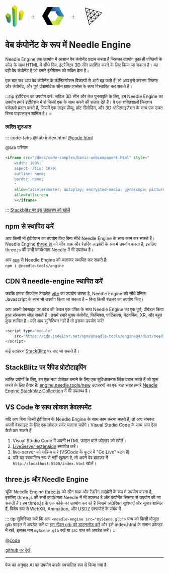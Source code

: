 <br/>

<div class="centered" style="display: flex;
    align-items: center;
    gap: 20px;
    font-size: 2em;
    font-weight: 100;">
    <img src="/logo.png" style="max-height:70px;" title="नीडल लोगो" alt="नीडल लोगो"/> +
    <img src="/imgs/logo-webcomponents.png" style="max-height:70px;" title="वेब कंपोनेंट लोगो" alt="वेब कंपोनेंट लोगो"/> +
    <img src="/imgs/threejs-logo.webp" style="max-height:70px;" title="three.js लोगो" alt="three.js लोगो"/>
</div>

# वेब कंपोनेंट के रूप में Needle Engine

Needle Engine एक उपयोग में आसान वेब कंपोनेंट प्रदान करता है जिसका उपयोग कुछ ही पंक्तियों के कोड के साथ HTML में सीधे रिच, इंटरैक्टिव 3D सीन प्रदर्शित करने के लिए किया जा सकता है। यह वही वेब कंपोनेंट है जो हमारे इंटीग्रेशन को शक्ति देता है।

एक बार जब आप वेब कंपोनेंट के कॉन्फ़िगरेशन विकल्पों से आगे बढ़ जाते हैं, तो आप इसे कस्टम स्क्रिप्ट और कंपोनेंट, और पूर्ण प्रोग्रामेटिक सीन ग्राफ़ एक्सेस के साथ विस्तारित कर सकते हैं।

:::tip इंटीग्रेशन का उपयोग करें!
जटिल 3D सीन और तेज़ पुनरावृति के लिए, हम Needle Engine का उपयोग हमारे इंटीग्रेशन में से किसी एक के साथ करने की सलाह देते हैं। वे एक शक्तिशाली क्रिएशन वर्कफ़्लो प्रदान करते हैं, जिसमें एक लाइव प्रीव्यू, हॉट रीलोडिंग, और 3D ऑप्टिमाइज़ेशन के साथ एक उन्नत बिल्ड पाइपलाइन शामिल है।
:::

### त्वरित शुरुआत
::: code-tabs
@tab index.html
@[code html](@code/basic-webcomponent.html)

@tab परिणाम
```html
<iframe src="/docs/code-samples/basic-webcomponent.html" style="
    width: 100%; 
    aspect-ratio: 16/9; 
    outline: none; 
    border: none;
    "
    allow="accelerometer; autoplay; encrypted-media; gyroscope; picture-in-picture; xr-spatial-tracking"
    allowfullscreen
    ></iframe>
```
:::
[Stackblitz पर इस उदाहरण को खोलें](https://stackblitz.com/edit/needle-engine-prebundled?file=index.html)



## npm से स्थापित करें

आप किसी भी इंटीग्रेशन का उपयोग किए बिना सीधे Needle Engine के साथ काम कर सकते हैं। Needle Engine [three.js](https://threejs.org/) को सीन ग्राफ़ और रेंडरिंग लाइब्रेरी के रूप में उपयोग करता है, इसलिए three.js की सभी कार्यक्षमता Needle में भी उपलब्ध है।

आप [`npm`](https://www.npmjs.com/package/@needle-tools/engine) से Needle Engine को चलाकर स्थापित कर सकते हैं:
<br/>
`npm i @needle-tools/engine`

## CDN से needle-engine स्थापित करें

जबकि हमारा डिफ़ॉल्ट टेम्पलेट [vite](https://vitejs.dev) का उपयोग करता है, Needle Engine को सीधे वैनिला Javascript के साथ भी उपयोग किया जा सकता है – बिना किसी बंडलर का उपयोग किए।

आप अपनी वेबसाइट पर कोड की केवल एक पंक्ति के साथ Needle Engine का एक पूर्ण, प्रीबंडल किया हुआ संस्करण जोड़ सकते हैं।
इसमें हमारे मुख्य कंपोनेंट, फिजिक्स, पार्टिकल्स, नेटवर्किंग, XR, और बहुत कुछ शामिल है। यदि आप सुनिश्चित नहीं हैं तो इसका उपयोग करें!

```js
<script type="module" 
    src="https://cdn.jsdelivr.net/npm/@needle-tools/engine@4/dist/needle-engine.min.js">
</script>
```


कई उदाहरण [StackBlitz](https://stackblitz.com/@marwie/collections/needle-engine) पर पाए जा सकते हैं।

## StackBlitz पर रैपिड प्रोटोटाइपिंग

त्वरित प्रयोगों के लिए, हम एक नया प्रोजेक्ट बनाने के लिए एक सुविधाजनक लिंक प्रदान करते हैं जो शुरू करने के लिए तैयार है: [engine.needle.tools/new](https://engine.needle.tools/new)
उदाहरणों का एक बड़ा संग्रह हमारे [Needle Engine Stackblitz Collection](https://stackblitz.com/@marwie/collections/needle-engine) में भी उपलब्ध है।

## VS Code के साथ लोकल डेवलपमेंट

यदि आप बिना किसी इंटीग्रेशन के Needle Engine के साथ काम करना चाहते हैं, तो आप संभवतः अपनी वेबसाइट के लिए एक लोकल सर्वर चलाना चाहेंगे। Visual Studio Code के साथ आप ऐसा कैसे कर सकते हैं:

1. Visual Studio Code में अपनी HTML फ़ाइल वाले फ़ोल्डर को खोलें।
2. [LiveServer extension](https://marketplace.visualstudio.com/items?itemName=ritwickdey.LiveServer) स्थापित करें।
3. live-server को सक्रिय करें (VSCode के फुटर में "Go Live" बटन है)
4. यदि यह स्वचालित रूप से नहीं खुलता है, तो अपने वेब ब्राउज़र में ``http://localhost:5500/index.html`` खोलें।


## three.js और Needle Engine

चूंकि Needle Engine [three.js](https://threejs.org/) को सीन ग्राफ़ और रेंडरिंग लाइब्रेरी के रूप में उपयोग करता है, इसलिए three.js की सभी कार्यक्षमता Needle में भी उपलब्ध है और कंपोनेंट स्क्रिप्ट से उपयोग की जा सकती है। हम three.js के एक फोर्क का उपयोग कर रहे हैं जिसमें अतिरिक्त सुविधाएँ और सुधार शामिल हैं, विशेष रूप से WebXR, Animation, और USDZ एक्सपोर्ट के संबंध में।


::: tip
सुनिश्चित करें कि आप ``<needle-engine src="myScene.glb">`` पाथ को किसी मौजूदा glb फ़ाइल में अपडेट करें
या [इस सैंपल glb को डाउनलोड करें](https://github.com/needle-tools/needle-engine-samples/raw/main/vanilla/myScene.glb) और इसे index.html के समान फ़ोल्डर में रखें, इसका नाम ``myScene.glb`` रखें या src पाथ को अपडेट करें।
:::

@[code](@code/basic-html.html)


[github पर देखें](https://github.com/needle-tools/needle-engine-samples/tree/main/vanilla)


---
पेज का अनुवाद AI का उपयोग करके स्वचालित रूप से किया गया है
